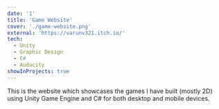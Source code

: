 ```yaml
---
date: '1'
title: 'Game Website'
cover: './game-website.png'
external: 'https://varunv321.itch.io/'
tech:
  - Unity
  - Graphic Design
  - C#
  - Audacity
showInProjects: true
---
```


This is the website which showcases the games I have built (mostly 2D) using Unity Game Engine and C# for both desktop and mobile devices.
